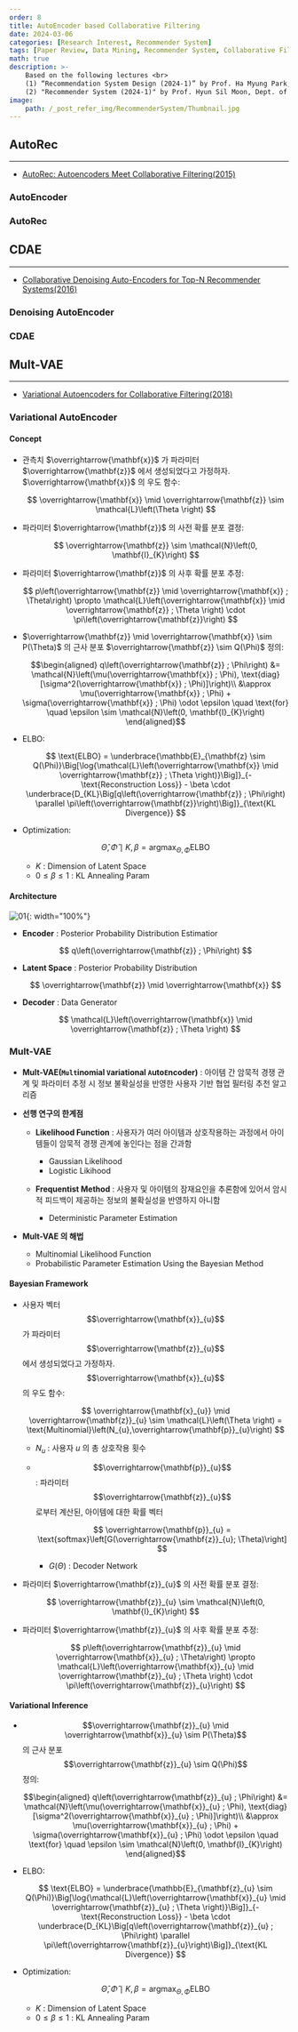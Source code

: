 ```yaml
---
order: 8
title: AutoEncoder based Collaborative Filtering
date: 2024-03-06
categories: [Research Interest, Recommender System]
tags: [Paper Review, Data Mining, Recommender System, Collaborative Filtering, Deep Learning, Autoencoder, Bayesian]
math: true
description: >-
    Based on the following lectures <br>
    (1) “Recommendation System Design (2024-1)” by Prof. Ha Myung Park, Dept. of Artificial Intelligence. College of SW, Kookmin Univ. <br>
    (2) "Recommender System (2024-1)" by Prof. Hyun Sil Moon, Dept. of Data Science, The Grad. School, Kookmin Univ.
image:
    path: /_post_refer_img/RecommenderSystem/Thumbnail.jpg
---
```


## AutoRec
-----

- [AutoRec: Autoencoders Meet Collaborative Filtering(2015)](https://doi.org/10.1145/2740908.2742726)

### AutoEncoder

### AutoRec

## CDAE
-----

- [Collaborative Denoising Auto-Encoders for Top-N Recommender Systems(2016)](https://doi.org/10.1145/2835776.2835837)

### Denoising AutoEncoder

### CDAE

## Mult-VAE
-----

- [Variational Autoencoders for Collaborative Filtering(2018)](https://doi.org/10.1145/3178876.3186150)

### Variational AutoEncoder

#### Concept

- 관측치 $\overrightarrow{\mathbf{x}}$ 가 파라미터 $\overrightarrow{\mathbf{z}}$ 에서 생성되었다고 가정하자. $\overrightarrow{\mathbf{x}}$ 의 우도 함수:

    $$
    \overrightarrow{\mathbf{x}} \mid \overrightarrow{\mathbf{z}} \sim \mathcal{L}\left(\Theta \right)
    $$

- 파라미터 $\overrightarrow{\mathbf{z}}$ 의 사전 확률 분포 결정:

    $$
    \overrightarrow{\mathbf{z}} \sim \mathcal{N}\left(0, \mathbf{I}_{K}\right)
    $$

- 파라미터 $\overrightarrow{\mathbf{z}}$ 의 사후 확률 분포 추정:

    $$
    p\left(\overrightarrow{\mathbf{z}} \mid \overrightarrow{\mathbf{x}} ; \Theta\right) \propto \mathcal{L}\left(\overrightarrow{\mathbf{x}} \mid \overrightarrow{\mathbf{z}} ; \Theta \right) \cdot \pi\left(\overrightarrow{\mathbf{z}}\right)
    $$

- $\overrightarrow{\mathbf{z}} \mid \overrightarrow{\mathbf{x}} \sim P(\Theta)$ 의 근사 분포 $\overrightarrow{\mathbf{z}} \sim Q(\Phi)$ 정의:

    $$\begin{aligned}
    q\left(\overrightarrow{\mathbf{z}} ; \Phi\right)
    &= \mathcal{N}\left(\mu(\overrightarrow{\mathbf{x}} ; \Phi), \text{diag}[\sigma^2(\overrightarrow{\mathbf{x}} ; \Phi)]\right)\\
    &\approx \mu(\overrightarrow{\mathbf{x}} ; \Phi) + \sigma(\overrightarrow{\mathbf{x}} ; \Phi) \odot \epsilon \quad \text{for} \quad \epsilon \sim \mathcal{N}\left(0, \mathbf{I}_{K}\right)
    \end{aligned}$$

- ELBO:

    $$
    \text{ELBO}
    = \underbrace{\mathbb{E}_{\mathbf{z} \sim Q(\Phi)}\Big[\log{\mathcal{L}\left(\overrightarrow{\mathbf{x}} \mid \overrightarrow{\mathbf{z}} ; \Theta \right)}\Big]}_{-\text{Reconstruction Loss}} - \beta \cdot \underbrace{D_{KL}\Big[q\left(\overrightarrow{\mathbf{z}} ; \Phi\right) \parallel \pi\left(\overrightarrow{\mathbf{z}}\right)\Big]}_{\text{KL Divergence}}
    $$

- Optimization:

    $$
    \hat{\Theta},\hat{\Phi} \mid K, \beta
    = \text{arg}\max_{\Theta,\Phi}{\text{ELBO}}
    $$

    - $K$ : Dimension of Latent Space
    - $0 \le \beta \le 1$ : KL Annealing Param

#### Architecture

![01](/_post_refer_img/RecommenderSystem/08-01.png){: width="100%"}

- **Encoder** : Posterior Probability Distribution Estimatior

    $$
    q\left(\overrightarrow{\mathbf{z}} ; \Phi\right)
    $$

- **Latent Space** : Posterior Probability Distribution

    $$
    \overrightarrow{\mathbf{z}} \mid \overrightarrow{\mathbf{x}}
    $$

- **Decoder** : Data Generator

    $$
    \mathcal{L}\left(\overrightarrow{\mathbf{x}} \mid \overrightarrow{\mathbf{z}} ; \Theta \right)
    $$

### Mult-VAE

- **Mult-VAE(`Mult`inomial `V`ariational `A`uto`E`ncoder)** : 아이템 간 암묵적 경쟁 관계 및 파라미터 추정 시 정보 불확실성을 반영한 사용자 기반 협업 필터링 추천 알고리즘

- **선행 연구의 한계점**
    - **Likelihood Function** : 사용자가 여러 아이템과 상호작용하는 과정에서 아이템들이 암묵적 경쟁 관계에 놓인다는 점을 간과함
        - Gaussian Likelihood
        - Logistic Likihood

    - **Frequentist Method** : 사용자 및 아이템의 잠재요인을 추론함에 있어서 암시적 피드백이 제공하는 정보의 불확실성을 반영하지 아니함
        - Deterministic Parameter Estimation

- **Mult-VAE 의 해법**
    - Multinomial Likelihood Function
    - Probabilistic Parameter Estimation Using the Bayesian Method

#### Bayesian Framework

- 사용자 벡터 $$\overrightarrow{\mathbf{x}}_{u}$$ 가 파라미터 $$\overrightarrow{\mathbf{z}}_{u}$$ 에서 생성되었다고 가정하자. $$\overrightarrow{\mathbf{x}}_{u}$$ 의 우도 함수:

    $$
    \overrightarrow{\mathbf{x}_{u}} \mid \overrightarrow{\mathbf{z}}_{u} \sim \mathcal{L}\left(\Theta \right) = \text{Multinomial}\left(N_{u},\overrightarrow{\mathbf{p}}_{u}\right)
    $$

    - $N_{u}$ : 사용자 $u$ 의 총 상호작용 횟수
    - $$\overrightarrow{\mathbf{p}}_{u}$$ : 파라미터 $$\overrightarrow{\mathbf{z}}_{u}$$ 로부터 계산된, 아이템에 대한 확률 벡터

        $$
        \overrightarrow{\mathbf{p}}_{u} = \text{softmax}\left[G(\overrightarrow{\mathbf{z}}_{u}; \Theta)\right]
        $$

        - $G(\Theta)$ : Decoder Network

- 파라미터 $\overrightarrow{\mathbf{z}}_{u}$ 의 사전 확률 분포 결정:

    $$
    \overrightarrow{\mathbf{z}}_{u} \sim \mathcal{N}\left(0, \mathbf{I}_{K}\right)
    $$

- 파라미터 $\overrightarrow{\mathbf{z}}_{u}$ 의 사후 확률 분포 추정:

    $$
    p\left(\overrightarrow{\mathbf{z}}_{u} \mid \overrightarrow{\mathbf{x}}_{u} ; \Theta\right) \propto \mathcal{L}\left(\overrightarrow{\mathbf{x}}_{u} \mid \overrightarrow{\mathbf{z}}_{u} ; \Theta \right) \cdot \pi\left(\overrightarrow{\mathbf{z}}_{u}\right)
    $$

#### Variational Inference

- $$\overrightarrow{\mathbf{z}}_{u} \mid \overrightarrow{\mathbf{x}}_{u} \sim P(\Theta)$$ 의 근사 분포 $$\overrightarrow{\mathbf{z}}_{u} \sim Q(\Phi)$$ 정의:

    $$\begin{aligned}
    q\left(\overrightarrow{\mathbf{z}}_{u} ; \Phi\right)
    &= \mathcal{N}\left(\mu(\overrightarrow{\mathbf{x}}_{u} ; \Phi), \text{diag}[\sigma^2(\overrightarrow{\mathbf{x}}_{u} ; \Phi)]\right)\\
    &\approx \mu(\overrightarrow{\mathbf{x}}_{u} ; \Phi) + \sigma(\overrightarrow{\mathbf{x}}_{u} ; \Phi) \odot \epsilon \quad \text{for} \quad \epsilon \sim \mathcal{N}\left(0, \mathbf{I}_{K}\right)
    \end{aligned}$$

- ELBO:

    $$
    \text{ELBO}
    = \underbrace{\mathbb{E}_{\mathbf{z}_{u} \sim Q(\Phi)}\Big[\log{\mathcal{L}\left(\overrightarrow{\mathbf{x}}_{u} \mid \overrightarrow{\mathbf{z}}_{u} ; \Theta \right)}\Big]}_{-\text{Reconstruction Loss}} - \beta \cdot \underbrace{D_{KL}\Big[q\left(\overrightarrow{\mathbf{z}}_{u} ; \Phi\right) \parallel \pi\left(\overrightarrow{\mathbf{z}}_{u}\right)\Big]}_{\text{KL Divergence}}
    $$

- Optimization:

    $$
    \hat{\Theta},\hat{\Phi} \mid K, \beta
    = \text{arg}\max_{\Theta,\Phi}{\text{ELBO}}
    $$

    - $K$ : Dimension of Latent Space
    - $0 \le \beta \le 1$ : KL Annealing Param